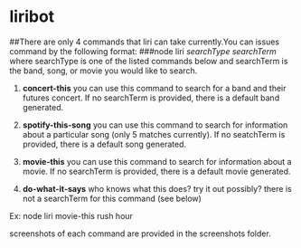 # liribot
##There are only 4 commands that liri can take currently.You can issues command by the following format:
###node liri *searchType searchTerm* where searchType is one of the listed commands below and searchTerm is the band, song, or movie you would like to search.

  1. **concert-this**
      you can use this command to search for a band and their futures concert. If no searchTerm is provided, there is a default band generated.
    
    
  1. **spotify-this-song**
      you can use this command to search for information about a particular song (only 5 matches currently). If no seatchTerm is provided, there is a default song generated.
  
  1. **movie-this**
      you can use this command to search for information about a movie. If no searchTerm is provided, there is a default movie generated.
    
  1. **do-what-it-says**
      who knows what this does? try it out possibly? there is not a searchTerm for this command (see below)
      


Ex: node liri movie-this rush hour
      
screenshots of each command are provided in the screenshots folder.
